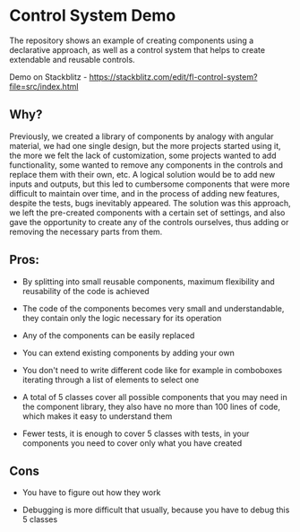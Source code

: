 # Control System Demo

The repository shows an example of creating components using a declarative approach, as well as a control system that
helps to create extendable and reusable controls.

Demo on Stackblitz - https://stackblitz.com/edit/fl-control-system?file=src/index.html

## Why?

Previously, we created a library of components by analogy with angular material, we had one single design, but the more projects started using it, the more we felt the lack of customization, some projects wanted to add functionality, some wanted to remove any components in the controls and replace them with their own, etc. A logical solution would be to add new inputs and outputs, but this led to cumbersome components that were more difficult to maintain over time, and in the process of adding new features, despite the tests, bugs inevitably appeared. The solution was this approach, we left the pre-created components with a certain set of settings, and also gave the opportunity to create any of the controls ourselves, thus adding or removing the necessary parts from them.

## Pros:

- By splitting into small reusable components, maximum flexibility and reusability of the code is achieved

- The code of the components becomes very small and understandable, they contain only the logic necessary for its
  operation

- Any of the components can be easily replaced

- You can extend existing components by adding your own

- You don't need to write different code like for example in comboboxes iterating through a list of elements to select
  one

- A total of 5 classes cover all possible components that you may need in the component library, they also have no more
  than 100 lines of code, which makes it easy to understand them

- Fewer tests, it is enough to cover 5 classes with tests, in your components you need to cover only what you have
  created

## Cons

- You have to figure out how they work

- Debugging is more difficult that usually, because you have to debug this 5 classes
